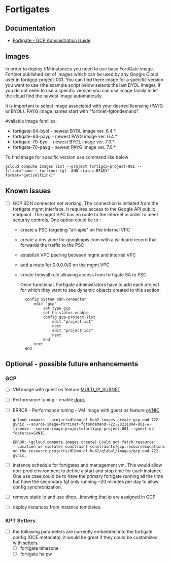 # Fortigates

## Documentation

- [Fortigate - GCP Administration Guide](https://docs.fortinet.com/document/fortigate-public-cloud/7.2.0/gcp-administration-guide/736375/about-fortigate-vm-for-gcp)

## Images

In order to deploy VM instances you need to use base FortiGate image. Fortinet published set of images
which can be used by any Google Cloud user in fortigcp-project-001. You can find there image for
a specific version you want to use (the example script below selects the last BYOL image). If you do
not need to use a specific version you can use image family to let the cloud find the newest image
automatically.

It is important to select image associated with your desired licensing (PAYG or BYOL). PAYG image names start with "fortinet-fgtondemand".

Available image families:

- fortigate-64-byol - newest BYOL image ver. 6.4.*
- fortigate-64-payg - newest PAYG image ver. 6.4.*
- fortigate-70-byol - newest BYOL image ver. 7.0.*
- fortigate-70-payg - newest PAYG image ver. 7.0.*

To find image for specific version use command like below

```shell
gcloud compute images list --project fortigcp-project-001 --filter="name ~ fortinet-fgt- AND status:READY" --format="get(selfLink)"
```

## Known issues

- &#9744; GCP SDN connector not working. The connection is initiated from the fortigate mgmt interface. It requires access to the Google API public endpoint. The mgmt VPC has no route to the internet in order to meet security controls.
One option could be to :
  - create a PSC targeting "all-apis" on the internal VPC
  - create a dns zone for googleapis.com with a wildcard record that forwards the traffic to the PSC
  - establish VPC peering between mgmt and internal VPC
  - add a route for 0.0.0.0/0 on the mgmt VPC
  - create firewall rule allowing access from fortigate SA to PSC

    Once functional, Fortigate administrators have to add each project for which they want to see dynamic objects created to this section.

    ```fortios
      config system sdn-connector
          edit "gcp"
              set type gcp
              set ha-status enable
              config gcp-project-list
                  edit "project-id1"
                  next
                  edit "project-id2"
                  next
              end
          next
      end
    ```

## Optional - possible future enhancements

### GCP

- &#9744; VM image with guest os feature [MULTI_IP_SUBNET](https://docs.fortinet.com/document/fortigate-public-cloud/7.2.0/gcp-administration-guide/187414/multi-ip-subnet-scheme)

- &#9744; Performance tuning - enable [dpdk](https://docs.fortinet.com/document/fortigate-public-cloud/7.2.0/gcp-administration-guide/214328/google-cloud-dpdk-support)

- &#9744; ERROR - Performance tuning - VM image with guest os feature [gVNIC](https://docs.fortinet.com/document/fortigate-public-cloud/7.2.0/gcp-administration-guide/967571/deploying-a-gvnic-interface)

    ```shell
    gcloud compute --project=dldmu-dl-hub2 images create gcp-ond-722-gvnic --source-image=fortinet-fgtondemand-722-20221004-001-w-license --source-image-project=fortigcp-project-001 --guest-os-features=GVNIC

    ERROR: (gcloud.compute.images.create) Could not fetch resource:
    - Location us violates constraint constraints/gcp.resourceLocations on the resource projects/dldmu-dl-hub2/global/images/gcp-ond-722-gvnic.
    ```

- &#9744; instance schedule for fortigates and management vm. This would allow non-prod environment to define a start and stop time for each instance. One use case could be to have the primary fortigate running all the time but have the secondary fgt only running ~20 minutes per day to allow config synchronization.
- &#9744; remove static ip and use dhcp...knowing that ip are assigned in GCP
- &#9744; deploy instances from instance templates.

### KPT Setters

- &#9744; the following parameters are currently embedded into the fortigate config (GCE metadata). it would be great if they could be customized with setters.
  - &#9744; fortigate timezone
  - &#9744; fortigate ha pw
